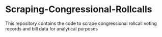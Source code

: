 # Scraping-Congressional-Rollcalls
This repository contains the code to scrape congressional rollcall voting records and bill data for analytical purposes
